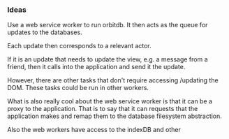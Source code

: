 ### Ideas

Use a web service worker to run orbitdb.  It then acts as the queue for updates to the databases.

Each update then corresponds to a relevant actor.

If it is an update that needs to update the view, e.g. a message from a friend, then it calls into the application and send it the update.

However, there are other tasks that don't require accessing /updating the DOM.  These tasks could be run in other workers.


What is also really cool about the web service worker is that it can be a proxy to the application.  That is to say that it can requests that the application makes and remap them to the database filesystem abstraction.

Also the web workers have access to the indexDB and other
